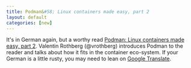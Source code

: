 ```yaml
---
title: Podman&#58; Linux containers made easy, part 2
layout: default
categories: [new]
---
```


It's in German again, but a worthy read [Podman: Linux containers made easy, part 2](https://www.heise.de/developer/artikel/Podman-Linux-Container-einfach-gemacht-Teil-2-4429630.html).  Valentin Rothberg (@vrothberg) introduces Podman to the reader and talks about how it fits in the container eco-system.  If your German is a little rusty, you may need to lean on [Google Translate](https://translate.google.com/?hl=en&tab=TT&authuser=0).
